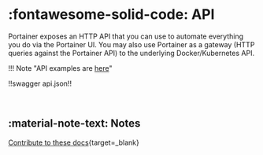 # :fontawesome-solid-code: API

Portainer exposes an HTTP API that you can use to automate everything you do via the Portainer UI. You may also use Portainer as a gateway (HTTP queries against the Portainer API) to the underlying Docker/Kubernetes API.

!!! Note "API examples are [here](../api-examples/)"

!!swagger api.json!!

<br>

## :material-note-text: Notes

[Contribute to these docs](https://github.com/portainer/portainer-docs/blob/master/contributing.md){target=_blank}
